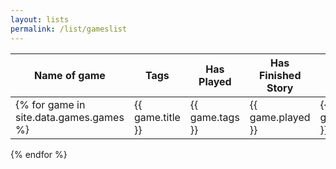 ```yaml
---
layout: lists
permalink: /list/gameslist
---
```

| Name of game | Tags | Has Played | Has Finished Story | Personal rating | Review |
| --- | --- | --- | --- | --- | --- |
{% for game in site.data.games.games %}| {{ game.title }} | {{ game.tags }} | {{ game.played }} | {{ game.finished }} | {{ game.personal_rating }} | {{game.review}} |
{% endfor %}
